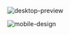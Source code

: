 ![desktop-preview](https://github.com/eldmar/Frontend-mentor/assets/14968180/b11ffc67-4c9f-46fa-9bcf-499e68bb6996)

![mobile-design](https://github.com/eldmar/Frontend-mentor/assets/14968180/1f23184d-c498-47e3-b46e-90dc2d8e211f)
